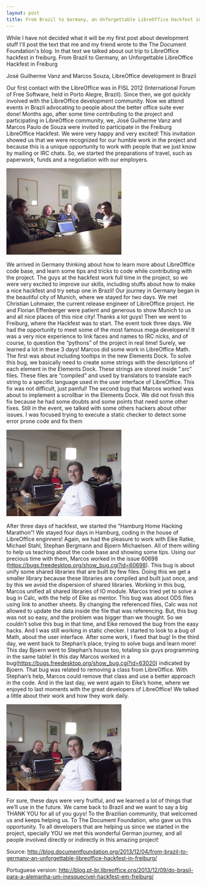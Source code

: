 ```yaml
---
layout: post
title: From Brazil to Germany, an Unforgettable LibreOffice Hackfest in Freiburg
---
```


While I have not decided what it will be my first post about development stuff I'll post the text that me and my friend wrote to the The Document Foundation's blog. In that text we talked about out trip to LibreOffice hackfest in freiburg.
From Brazil to Germany, an Unforgettable LibreOffice Hackfest in Freiburg

José Guilherme Vanz and Marcos Souza, LibreOffice development in Brazil

Our first contact with the LibreOffice was in FISL 2012 (International Forum of Free Software, held in Porto Alegre, Brazil). Since then, we got quickly involved with the LibreOffice development community. Now we attend events in Brazil advocating to people about the better office suite ever done!
Months ago, after some time contributing to the project and participating in LibreOffice community, we, José Guilherme Vanz and Marcos Paulo de Souza were invited to participate in the Freiburg LibreOffice Hackfest. We were very happy and very excited! This invitation showed us that we were recognized for our humble work in the project and because this is a unique opportunity to work with people that we just know by mailing or IRC chats. So, we started the preparations of travel, such as paperwork, funds and a negotiation with our employers.

![](/public/img/hackfest_01.jpg)

We arrived in Germany thinking about how to learn more about LibreOffice code base, and learn some tips and tricks to code while contributing with the project. The guys at the hackfest work full time in the project, so we were very excited to improve our skills, including stuffs about how to make a nice hackfest and try setup one in Brazil!
Our journey in Germany began in the beautiful city of Munich, where we stayed for two days. We met Christian Lohmaier, the current release engineer of LibreOffice project. He and Florian Effenberger were patient and generous to show Munich to us and all nice places of this nice city! Thanks a lot guys!
Then we went to Freiburg, where the Hackfest was to start. The event took three days. We had the opportunity to meet some of the most famous mega developers! It was a very nice experience to link faces and names to IRC nicks, and of course, to question the “pythons” of the project in real time! Surely, we learned a lot in these 3 days!
Marcos did some work in LibreOffice Math. The first was about including tooltips in the new Elements Dock. To solve this bug, we basically need to create some strings with the descriptions of each element in the Elements Dock. These strings are stored inside “.src” files. These files are “compiled” and used by translators to translate each string to a specific language used in the user interface of LibreOffice. This fix was not difficult, just painful!
The second bug that Marcos worked was about to implement a scrollbar in the Elements Dock. We did not finish this fix because he had some doubts and some points that need some other fixes. Still in the event, we talked with some others hackers about other issues.
I was focused trying to execute a static checker to detect some error prone code and fix them

![](/public/img/hackfest_02.jpg)

After three days of hackfest, we started the “Hamburg Home Hacking Marathon”! We stayed four days in Hamburg, coding in the house of LibreOffice enginners! Again, we had the pleasure to work with Eike Ratke, Michael Stahl, Stephan Bergmann and Bjoern Michaelsen. All of them willing to help us teaching about the code base and showing some tips.
Using our precious time with them, Marcos worked in the issue 60698 (https://bugs.freedesktop.org/show_bug.cgi?id=60698). This bug is about unify some shared libraries that are built by few files. Doing this we get a smaller library because these libraries are compiled and built just once, and by this we avoid the dispersion of shared libraries. Working in this bug, Marcos unified all shared libraries of IO module.
Marcos tried yet to solve a bug in Calc, with the help of Eike as mentor. This bug was about ODS files using link to another sheets. By changing the referenced files, Calc was not allowed to update the data inside the file that was referencing. But, this bug was not so easy, and the problem was bigger than we thought. So we couldn’t solve this bug in that time, and Eike removed the bug from the easy hacks.
And I was still working in static checker. I started to look to a bug of Math, about the user interface. After some work, I fixed that bug!
In the third day, we went back to Stephan’s place, trying to solve bugs and learn more! This day Bjoern went to Stephan’s house too, totaling six guys programming in the same table! In this day Marcos worked in a bug(https://bugs.freedesktop.org/show_bug.cgi?id=63020) indicated by Bjoern. That bug was related to removing a class from LibreOffice. With Stephan’s help, Marcos could remove that class and use a better approach in the code.
And in the last day, we went again to Eike’s home, where we enjoyed to last moments with the great developers of LibreOffice! We talked a little about their work and how they work daily.

![](/public/img/hackfest_02.jpg)

For sure, these days were very fruitful, and we learned a lot of things that we’ll use in the future.
We came back to Brazil and we want to say a big THANK YOU for all of you guys! To the  Brazilian community, that welcomed us and keeps helping us. To The Document Foundation, who gave us this opportunity. To all developers that are helping us since we started in the project, specially YOU we met this wonderful German journey, and all people involved directly or indirectly in this amazing project!

Source: http://blog.documentfoundation.org/2013/12/04/from-brazil-to-germany-an-unforgettable-libreoffice-hackfest-in-freiburg/

Portuguese version: http://blog.pt-br.libreoffice.org/2013/12/09/do-brasil-para-a-alemanha-um-inesquecivel-hackfest-em-freiburg/
